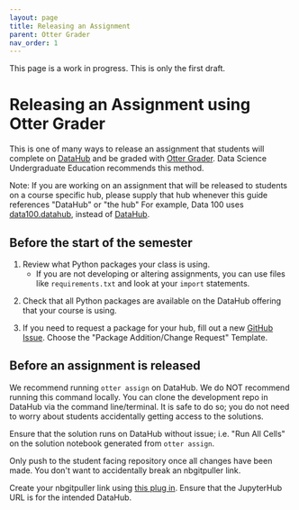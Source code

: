 ```yaml
---
layout: page
title: Releasing an Assignment
parent: Otter Grader
nav_order: 1
---
```


<p class="warning">
This page is a work in progress. This is only the first draft. 
</p>

# Releasing an Assignment using Otter Grader

This is one of many ways to release an assignment that students will complete on [DataHub](https://datahub.berkeley.edu/) and be graded with [Otter Grader](https://otter-grader.readthedocs.io/en/latest/index.html#). Data Science Undergraduate Education recommends this method.

Note: If you are working on an assignment that will be released to students on a course specific hub, please supply that hub whenever this guide references "DataHub" or "the hub" For example, Data 100 uses [data100.datahub](https://data100.datahub.berkeley.edu/), instead of [DataHub](https://datahub.berkeley.edu/).

## Before the start of the semester

1. Review what Python packages your class is using.
    * If you are not developing or altering assignments, you can use files like `requirements.txt` and look at your `import` statements. 
<!--
    * TODO: For a systematic way to gather this information, place this notebook at the root of your directory and run through it.
-->

2. Check that all Python packages are available on the DataHub offering that your course is using.

3. If you need to request a package for your hub, fill out a new [GitHub Issue](https://github.com/berkeley-dsep-infra/datahub/issues). Choose the "Package Addition/Change Request" Template. 

## Before an assignment is released

We recommend running `otter assign` on DataHub. We do NOT recommend running this command locally. You can clone the development repo in DataHub via the command line/terminal. It is safe to do so; you do not need to worry about students accidentally getting access to the solutions.

Ensure that the solution runs on DataHub without issue; i.e. "Run All Cells" on the solution notebook generated from `otter assign`. 

Only push to the student facing repository once all changes have been made. You don't want to accidentally break an nbgitpuller link.

Create your nbgitpuller link using [this plug in](https://chromewebstore.google.com/detail/datahub-link-generator/ijbgangngghdanhcnaliiobbiffocahf). Ensure that the JupyterHub URL is for the intended DataHub.